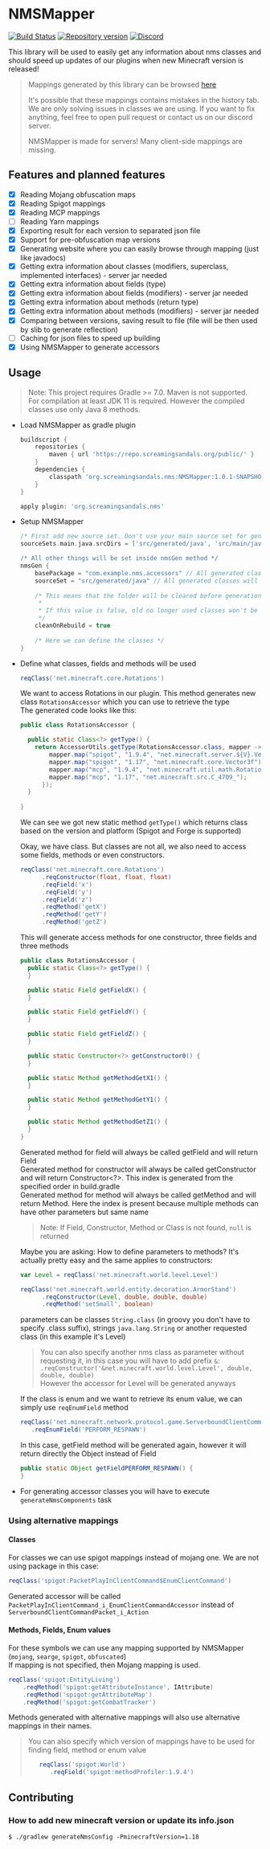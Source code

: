 # NMSMapper

[![Build Status](https://ci.screamingsandals.org/job/NMSMapper/badge/icon)](https://ci.screamingsandals.org/job/NMSMapper/)
[![Repository version](https://img.shields.io/nexus/r/org.screamingsandals.nms/NMSMapper?server=https%3A%2F%2Frepo.screamingsandals.org)](https://repo.screamingsandals.org/#browse/browse:maven-releases:org%2Fscreamingsandals%2Fnms%2FNMSMapper)
[![Discord](https://img.shields.io/discord/582271436845219842?logo=discord)](https://discord.gg/4xB54Ts)

This library will be used to easily get any information about nms classes and should speed up updates of our plugins when new Minecraft version is released!

> Mappings generated by this library can be browsed [here](https://nms.screamingsandals.org/)  
>
> It's possible that these mappings contains mistakes in the history tab. We are only solving issues in classes we are using. If you want to fix anything, feel free to open pull request or contact us on our discord server.
>
> NMSMapper is made for servers! Many client-side mappings are missing.

## Features and planned features

- [X] Reading Mojang obfuscation maps
- [X] Reading Spigot mappings
- [X] Reading MCP mappings
- [ ] Reading Yarn mappings
- [X] Exporting result for each version to separated json file
- [X] Support for pre-obfuscation map versions
- [X] Generating website where you can easily browse through mapping (just like javadocs)
- [X] Getting extra information about classes (modifiers, superclass, implemented interfaces) - server jar needed
- [X] Getting extra information about fields (type)
- [X] Getting extra information about fields (modifiers) - server jar needed
- [X] Getting extra information about methods (return type)
- [X] Getting extra information about methods (modifiers) - server jar needed
- [X] Comparing between versions, saving result to file (file will be then used by slib to generate reflection)
- [ ] Caching for json files to speed up building
- [X] Using NMSMapper to generate accessors

## Usage

> Note: This project requires Gradle >= 7.0. Maven is not supported.  
> For compilation at least JDK 11 is required. However the compiled classes use only Java 8 methods.

* Load NMSMapper as gradle plugin
  ```groovy
  buildscript {
      repositories {
          maven { url 'https://repo.screamingsandals.org/public/' }
      }
      dependencies {
          classpath 'org.screamingsandals.nms:NMSMapper:1.0.1-SNAPSHOT'
      }
  }

  apply plugin: 'org.screamingsandals.nms'
  ```
* Setup NMSMapper
  ```groovy
  /* First add new source set. Don't use your main source set for generated stuff. */
  sourceSets.main.java.srcDirs = ['src/generated/java', 'src/main/java']

  /* All other things will be set inside nmsGen method */
  nmsGen {
      basePackage = "com.example.nms.accessors" // All generated classes will be in this package.
      sourceSet = "src/generated/java" // All generated classes will be part of this source set.
    
      /* This means that the folder will be cleared before generation. 
       *
       * If this value is false, old no longer used classes won't be removed.
       */
      cleanOnRebuild = true 
    
      /* Here we can define the classes */
  }
  ```
* Define what classes, fields and methods will be used
  ```groovy
  reqClass('net.minecraft.core.Rotations')
  ```
  We want to access Rotations in our plugin. This method generates new class `RotationsAccessor` which you can use to retrieve the type  
  The generated code looks like this:
  ```java
  public class RotationsAccessor {
  
    public static Class<?> getType() {
      return AccessorUtils.getType(RotationsAccessor.class, mapper -> {
          mapper.map("spigot", "1.9.4", "net.minecraft.server.${V}.Vector3f");
          mapper.map("spigot", "1.17", "net.minecraft.core.Vector3f");
          mapper.map("mcp", "1.9.4", "net.minecraft.util.math.Rotations");
          mapper.map("mcp", "1.17", "net.minecraft.src.C_4709_");
        });
    }
    
  }
  ```
  We can see we got new static method `getType()` which returns class based on the version and platform (Spigot and Forge is supported)
  
  Okay, we have class. But classes are not all, we also need to access some fields, methods or even constructors.
  ```groovy
  reqClass('net.minecraft.core.Rotations')
        .reqConstructor(float, float, float)
        .reqField('x')
        .reqField('y')
        .reqField('z')
        .reqMethod('getX')
        .reqMethod('getY')
        .reqMethod('getZ')
  ```
  This will generate access methods for one constructor, three fields and three methods
  ```java
  public class RotationsAccessor {
    public static Class<?> getType() {
    }

    public static Field getFieldX() {
    }

    public static Field getFieldY() {
    }

    public static Field getFieldZ() {
    }

    public static Constructor<?> getConstructor0() {
    }

    public static Method getMethodGetX1() {
    }

    public static Method getMethodGetY1() {
    }

    public static Method getMethodGetZ1() {
    }
  }
  ```
  Generated method for field will always be called getField<Name> and will return Field  
  Generated method for constructor will always be called getConstructor<Index> and will return Constructor<?>. This index is generated from the specified order in   build.gradle  
  Generated method for method will always be called getMethod<Name><Index> and will return Method. Here the index is present because multiple methods can have other parameters but same name

  > Note: If Field, Constructor<?>, Method or Class<?> is not found, `null` is returned

  Maybe you are asking: How to define parameters to methods? It's actually pretty easy and the same applies to constructors:
  ```groovy
  var Level = reqClass('net.minecraft.world.level.Level')

  reqClass('net.minecraft.world.entity.decoration.ArmorStand')
        .reqConstructor(Level, double, double, double)
        .reqMethod('setSmall', boolean)
  ```
  parameters can be classes `String.class` (in groovy you don't have to specify .class suffix), strings `java.lang.String` or another requested class (in this example it's Level)

  > You can also specify another nms class as parameter without requesting it, in this case you will have to add prefix `&`:  
  > `.reqConstructor('&net.minecraft.world.level.Level', double, double, double)`  
  > However the accessor for Level will be generated anyways

  If the class is enum and we want to retrieve its enum value, we can simply use `reqEnumField` method
  ```groovy
  reqClass('net.minecraft.network.protocol.game.ServerboundClientCommandPacket$Action')
     .reqEnumField('PERFORM_RESPAWN')
  ```
  In this case, getField method will be generated again, however it will return directly the Object instead of Field
  ```java
  public static Object getFieldPERFORM_RESPAWN() {
  }
  ```
* For generating accessor classes you will have to execute `generateNmsComponents` task

### Using alternative mappings

#### Classes

For classes we can use spigot mappings instead of mojang one. We are not using package in this case:
```groovy
reqClass('spigot:PacketPlayInClientCommand$EnumClientCommand')
```
Generated accessor will be called `PacketPlayInClientCommand_i_EnumClientCommandAccessor` instead of `ServerboundClientCommandPacket_i_Action`

#### Methods, Fields, Enum values

For these symbols we can use any mapping supported by NMSMapper (`mojang`, `searge`, `spigot`, `obfuscated`)  
If mapping is not specified, then Mojang mapping is used.
```groovy
reqClass('spigot:EntityLiving')
    .reqMethod('spigot:getAttributeInstance', IAttribute)
    .reqMethod('spigot:getAttributeMap')
    .reqMethod('spigot:getCombatTracker')
```

Methods generated with alternative mappings will also use alternative mappings in their names.

> You can also specify which version of mappings have to be used for finding field, method or enum value
> 
> ```groovy
>    reqClass('spigot:World')
>       .reqField('spigot:methodProfiler:1.9.4')
> ```

## Contributing

### How to add new minecraft version or update its info.json

```
$ ./gradlew generateNmsConfig -PminecraftVersion=1.18
```
